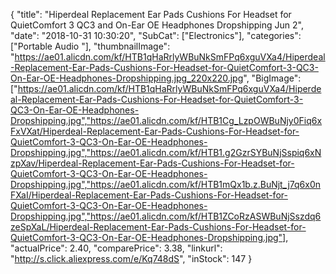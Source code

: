 {
	"title": "Hiperdeal Replacement Ear Pads Cushions For Headset for QuietComfort 3 QC3 and On-Ear OE Headphones Dropshipping Jun 2",
	"date": "2018-10-31 10:30:20",
	"SubCat": ["Electronics"],
	"categories": ["Portable Audio "],
	"thumbnailImage": "https://ae01.alicdn.com/kf/HTB1qHaRrlyWBuNkSmFPq6xguVXa4/Hiperdeal-Replacement-Ear-Pads-Cushions-For-Headset-for-QuietComfort-3-QC3-On-Ear-OE-Headphones-Dropshipping.jpg_220x220.jpg",
	"BigImage": ["https://ae01.alicdn.com/kf/HTB1qHaRrlyWBuNkSmFPq6xguVXa4/Hiperdeal-Replacement-Ear-Pads-Cushions-For-Headset-for-QuietComfort-3-QC3-On-Ear-OE-Headphones-Dropshipping.jpg","https://ae01.alicdn.com/kf/HTB1Cg_LzpOWBuNjy0Fiq6xFxVXat/Hiperdeal-Replacement-Ear-Pads-Cushions-For-Headset-for-QuietComfort-3-QC3-On-Ear-OE-Headphones-Dropshipping.jpg","https://ae01.alicdn.com/kf/HTB1.g2GzrSYBuNjSspiq6xNzpXav/Hiperdeal-Replacement-Ear-Pads-Cushions-For-Headset-for-QuietComfort-3-QC3-On-Ear-OE-Headphones-Dropshipping.jpg","https://ae01.alicdn.com/kf/HTB1mQx1b.z.BuNjt_j7q6x0nFXaI/Hiperdeal-Replacement-Ear-Pads-Cushions-For-Headset-for-QuietComfort-3-QC3-On-Ear-OE-Headphones-Dropshipping.jpg","https://ae01.alicdn.com/kf/HTB1ZCoRzASWBuNjSszdq6zeSpXaL/Hiperdeal-Replacement-Ear-Pads-Cushions-For-Headset-for-QuietComfort-3-QC3-On-Ear-OE-Headphones-Dropshipping.jpg"],
	"actualPrice": 2.40,
	"comparePrice": 3.38,
	"linkurl": "http://s.click.aliexpress.com/e/Kq748dS",
	"inStock": 147
}
